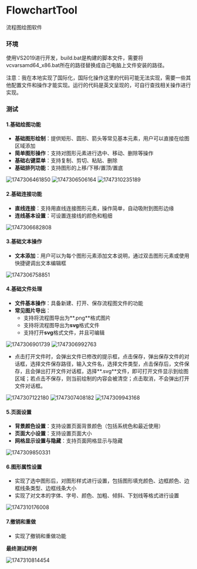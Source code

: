 # FlowchartTool
流程图绘图软件

### 环境
使用VS2019进行开发，build.bat是构建的脚本文件，需要将vcvarsamd64_x86.bat所在的路径替换成自己电脑上文件安装的路径。

注意：我在本地实现了国际化，国际化操作这里的代码可能无法实现，需要一些其他配置文件和操作才能实现。运行的代码是英文呈现的，可自行查找相关操作进行实现。

### 测试

#### 1.基础绘图功能

* **基础图形绘制**：提供矩形、圆形、箭头等常见基本元素，用户可以直接在绘图区域添加
* **简单图形操作**：支持对图形元素进行选中、移动、删除等操作
* **基础右键菜单**：支持复制、剪切、粘贴、删除
* **基础排列功能**：支持图形的上移/下移/置顶/置底

![1747306461850](ReadMe.assets/1747306461850.png)
![1747306506164](ReadMe.assets/1747306506164.png)
![1747310235189](ReadMe.assets/1747310235189.png)

#### 2.基础连接功能

* **直线连接**：支持用直线连接图形元素，操作简单，自动吸附到图形边缘
* **连线基本设置**：可设置连接线的颜色和粗细

![1747306682808](ReadMe.assets/1747306682808.png)

#### 3.基础文本操作

* **文本添加**：用户可以为每个图形元素添加文本说明，通过双击图形元素或使用快捷键调出文本编辑框

![1747306758851](ReadMe.assets/1747306758851.png)

#### 4.基础文件处理

* **文件基本操作**：具备新建、打开、保存流程图文件的功能
* **常见图片导出**：
  * 支持将流程图导出为**.png**格式图片
  * 支持将流程图导出为**svg**格式文件
  * 支持打开**svg**格式文件，并且可编辑

![1747306901739](ReadMe.assets/1747306901739.png)
![1747306992763](ReadMe.assets/1747306992763.png)

* 点击打开文件时，会弹出文件已修改的提示框，点击保存，弹出保存文件的对话框，选择文件保存路径，输入文件名，选择文件类型，点击保存后，文件保存，且会弹出打开文件对话框，选择**.svg**文件，即可打开文件显示到绘图区域；若点击不保存，则当前绘制的内容会被清空；点击取消，不会弹出打开文件对话框。

![1747307122180](ReadMe.assets/1747307122180.png)
![1747307408182](ReadMe.assets/1747307408182.png)
![1747309943168](ReadMe.assets/1747309943168.png)

#### 5.页面设置

* **背景颜色设置**：支持设置页面背景颜色（包括系统色和最近使用）
* **页面大小设置**：支持设置页面大小
* **网格显示设置与隐藏**：支持页面网格显示与隐藏

![1747309850331](ReadMe.assets/1747309850331.png)

#### 6.图形属性设置

* 实现了选中图形后，对图形样式进行设置，包括图形填充颜色、边框颜色、边框线条类型、边框线条大小
* 实现了对文本的字体、字号、颜色、加粗、倾斜、下划线等格式进行设置

![1747310176008](ReadMe.assets/1747310176008.png)

#### 7.撤销和重做

* 实现了撤销和重做功能



**最终测试样例**

![1747310814454](ReadMe.assets/1747310814454.png)

